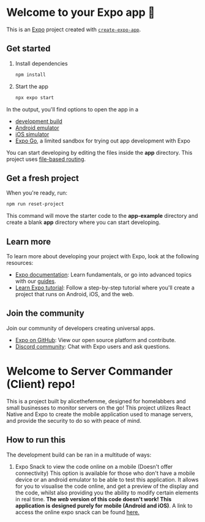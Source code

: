 # Welcome to your Expo app 👋

This is an [Expo](https://expo.dev) project created with [`create-expo-app`](https://www.npmjs.com/package/create-expo-app).

## Get started

1. Install dependencies

   ```bash
   npm install
   ```

2. Start the app

   ```bash
   npx expo start
   ```

In the output, you'll find options to open the app in a

- [development build](https://docs.expo.dev/develop/development-builds/introduction/)
- [Android emulator](https://docs.expo.dev/workflow/android-studio-emulator/)
- [iOS simulator](https://docs.expo.dev/workflow/ios-simulator/)
- [Expo Go](https://expo.dev/go), a limited sandbox for trying out app development with Expo

You can start developing by editing the files inside the **app** directory. This project uses [file-based routing](https://docs.expo.dev/router/introduction).

## Get a fresh project

When you're ready, run:

```bash
npm run reset-project
```

This command will move the starter code to the **app-example** directory and create a blank **app** directory where you can start developing.

## Learn more

To learn more about developing your project with Expo, look at the following resources:

- [Expo documentation](https://docs.expo.dev/): Learn fundamentals, or go into advanced topics with our [guides](https://docs.expo.dev/guides).
- [Learn Expo tutorial](https://docs.expo.dev/tutorial/introduction/): Follow a step-by-step tutorial where you'll create a project that runs on Android, iOS, and the web.

## Join the community

Join our community of developers creating universal apps.

- [Expo on GitHub](https://github.com/expo/expo): View our open source platform and contribute.
- [Discord community](https://chat.expo.dev): Chat with Expo users and ask questions.

# Welcome to Server Commander (Client) repo!
This is a project built by alicethefemme, designed for homelabbers and small businesses to monitor servers on the go! This project utilizes React Native and Expo to create the mobile application used to manage servers, and provide the security to do so with peace of mind.

## How to run this
The development build can be ran in a multitude of ways:
1. Expo Snack to view the code online on a mobile (Doesn't offer connectivity)
This option is available for those who don't have a mobile device or an android emulator to be able to test this application. It allows for you to visualise the code online, and get a preview of the display and the code, whilst also providing you the ability to modify certain elements in real time.
**The *web* version of this code doesn't work! This application is designed purely for mobile (Android and iOS)**.
A link to access the online expo snack can be found [here.]()